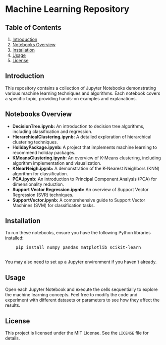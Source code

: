   <h1>Machine Learning Repository</h1>

  <h2>Table of Contents</h2>
    <ol>
        <li><a href="#introduction">Introduction</a></li>
        <li><a href="#notebooks">Notebooks Overview</a></li>
        <li><a href="#installation">Installation</a></li>
        <li><a href="#usage">Usage</a></li>
        <li><a href="#license">License</a></li>
    </ol>

   <h2 id="introduction">Introduction</h2>
    <p>
        This repository contains a collection of Jupyter Notebooks demonstrating various machine learning techniques 
        and algorithms. Each notebook covers a specific topic, providing hands-on examples and explanations.
    </p>

   <h2 id="notebooks">Notebooks Overview</h2>
    <ul>
        <li><strong>DecisionTree.ipynb:</strong> An introduction to decision tree algorithms, including classification and regression.</li>
        <li><strong>HierarchicalClustering.ipynb:</strong> A detailed exploration of hierarchical clustering techniques.</li>
        <li><strong>HolidayPackage.ipynb:</strong> A project that implements machine learning to recommend holiday packages.</li>
        <li><strong>KMeansClustering.ipynb:</strong> An overview of K-Means clustering, including algorithm implementation and visualization.</li>
        <li><strong>KNearNeigh.ipynb:</strong> A demonstration of the K-Nearest Neighbors (KNN) algorithm for classification.</li>
        <li><strong>PCA.ipynb:</strong> An introduction to Principal Component Analysis (PCA) for dimensionality reduction.</li>
        <li><strong>Support Vector Regression.ipynb:</strong> An overview of Support Vector Regression (SVR) techniques.</li>
        <li><strong>SupportVector.ipynb:</strong> A comprehensive guide to Support Vector Machines (SVM) for classification tasks.</li>
    </ul>

   <h2 id="installation">Installation</h2>
    <p>To run these notebooks, ensure you have the following Python libraries installed:</p>
    <pre>
    pip install numpy pandas matplotlib scikit-learn
    </pre>
    <p>You may also need to set up a Jupyter environment if you haven't already.</p>

   <h2 id="usage">Usage</h2>
    <p>
        Open each Jupyter Notebook and execute the cells sequentially to explore the machine learning concepts. 
        Feel free to modify the code and experiment with different datasets or parameters to see how they affect the results.
    </p>

   <h2 id="license">License</h2>
    <p>This project is licensed under the MIT License. See the <code>LICENSE</code> file for details.</p>
